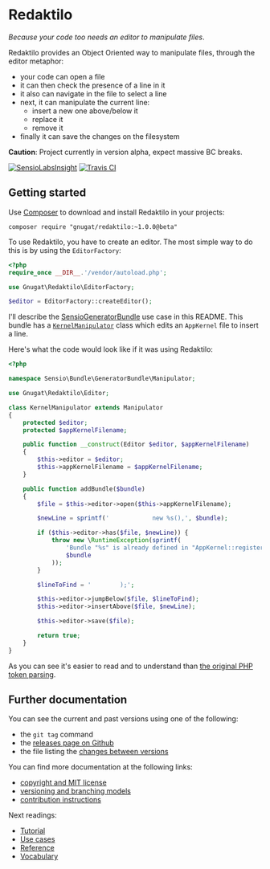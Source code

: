 # Redaktilo

*Because your code too needs an editor to manipulate files*.

Redaktilo provides an Object Oriented way to manipulate files, through the
editor metaphor:

* your code can open a file
* it can then check the presence of a line in it
* it also can navigate in the file to select a line
* next, it can manipulate the current line:
  * insert a new one above/below it
  * replace it
  * remove it
* finally it can save the changes on the filesystem

**Caution**: Project currently in version alpha, expect massive BC breaks.

[![SensioLabsInsight](https://insight.sensiolabs.com/projects/fbe2d89f-f64d-45c2-a680-bbafac4b0d08/mini.png)](https://insight.sensiolabs.com/projects/fbe2d89f-f64d-45c2-a680-bbafac4b0d08)
[![Travis CI](https://travis-ci.org/gnugat/redaktilo.png)](https://travis-ci.org/gnugat/redaktilo)

## Getting started

Use [Composer](http://getcomposer.org/) to download and install Redaktilo in
your projects:

    composer require "gnugat/redaktilo:~1.0.0@beta"

To use Redaktilo, you have to create an editor. The most simple way to do this
is by using the `EditorFactory`:

```php
<?php
require_once __DIR__.'/vendor/autoload.php';

use Gnugat\Redaktilo\EditorFactory;

$editor = EditorFactory::createEditor();
```

I'll describe the
[SensioGeneratorBundle](https://github.com/sensiolabs/SensioGeneratorBundle)
use case in this README. This bundle has a [`KernelManipulator`](https://github.com/sensiolabs/SensioGeneratorBundle/blob/8b7a33aa3d22388443b6de0b0cf184122e9f60d2/Manipulator/KernelManipulator.php)
class which edits an `AppKernel` file to insert a line.

Here's what the code would look like if it was using Redaktilo:

```php
<?php

namespace Sensio\Bundle\GeneratorBundle\Manipulator;

use Gnugat\Redaktilo\Editor;

class KernelManipulator extends Manipulator
{
    protected $editor;
    protected $appKernelFilename;

    public function __construct(Editor $editor, $appKernelFilename)
    {
        $this->editor = $editor;
        $this->appKernelFilename = $appKernelFilename;
    }

    public function addBundle($bundle)
    {
        $file = $this->editor->open($this->appKernelFilename);

        $newLine = sprintf('            new %s(),', $bundle);

        if ($this->editor->has($file, $newLine)) {
            throw new \RuntimeException(sprintf(
                'Bundle "%s" is already defined in "AppKernel::registerBundles()".',
                $bundle
            ));
        }

        $lineToFind = '        );';

        $this->editor->jumpBelow($file, $lineToFind);
        $this->editor->insertAbove($file, $newLine);

        $this->editor->save($file);

        return true;
    }
}
```

As you can see it's easier to read and to understand than
[the original PHP token parsing](https://github.com/sensiolabs/SensioGeneratorBundle/blob/8b7a33aa3d22388443b6de0b0cf184122e9f60d2/Manipulator/KernelManipulator.php).

## Further documentation

You can see the current and past versions using one of the following:

* the `git tag` command
* the [releases page on Github](https://github.com/gnugat/redaktilo/releases)
* the file listing the [changes between versions](CHANGELOG.md)

You can find more documentation at the following links:

* [copyright and MIT license](LICENSE)
* [versioning and branching models](VERSIONING.md)
* [contribution instructions](CONTRIBUTING.md)

Next readings:

* [Tutorial](doc/01-tutorial.md)
* [Use cases](doc/02-use-cases.md)
* [Reference](doc/03-reference.md)
* [Vocabulary](doc/04-vocabulary.md)
